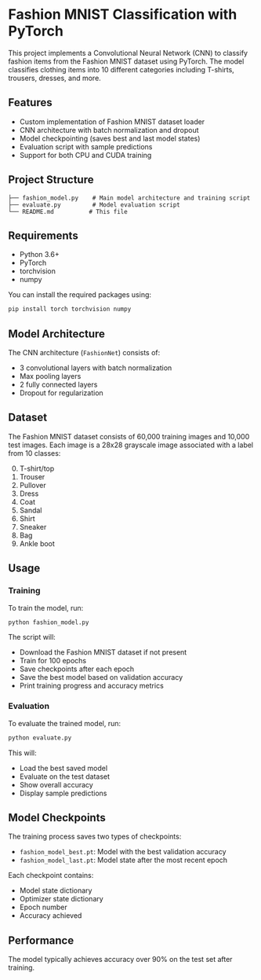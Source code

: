 # Fashion MNIST Classification with PyTorch

This project implements a Convolutional Neural Network (CNN) to classify fashion items from the Fashion MNIST dataset using PyTorch. The model classifies clothing items into 10 different categories including T-shirts, trousers, dresses, and more.

## Features

- Custom implementation of Fashion MNIST dataset loader
- CNN architecture with batch normalization and dropout
- Model checkpointing (saves best and last model states)
- Evaluation script with sample predictions
- Support for both CPU and CUDA training

## Project Structure

```
├── fashion_model.py    # Main model architecture and training script
├── evaluate.py         # Model evaluation script
└── README.md          # This file
```

## Requirements

- Python 3.6+
- PyTorch
- torchvision
- numpy

You can install the required packages using:

```bash
pip install torch torchvision numpy
```

## Model Architecture

The CNN architecture (`FashionNet`) consists of:
- 3 convolutional layers with batch normalization
- Max pooling layers
- 2 fully connected layers
- Dropout for regularization

## Dataset

The Fashion MNIST dataset consists of 60,000 training images and 10,000 test images. Each image is a 28x28 grayscale image associated with a label from 10 classes:

0. T-shirt/top
1. Trouser
2. Pullover
3. Dress
4. Coat
5. Sandal
6. Shirt
7. Sneaker
8. Bag
9. Ankle boot

## Usage

### Training

To train the model, run:

```bash
python fashion_model.py
```

The script will:
- Download the Fashion MNIST dataset if not present
- Train for 100 epochs
- Save checkpoints after each epoch
- Save the best model based on validation accuracy
- Print training progress and accuracy metrics

### Evaluation

To evaluate the trained model, run:

```bash
python evaluate.py
```

This will:
- Load the best saved model
- Evaluate on the test dataset
- Show overall accuracy
- Display sample predictions

## Model Checkpoints

The training process saves two types of checkpoints:
- `fashion_model_best.pt`: Model with the best validation accuracy
- `fashion_model_last.pt`: Model state after the most recent epoch

Each checkpoint contains:
- Model state dictionary
- Optimizer state dictionary
- Epoch number
- Accuracy achieved

## Performance

The model typically achieves accuracy over 90% on the test set after training.

